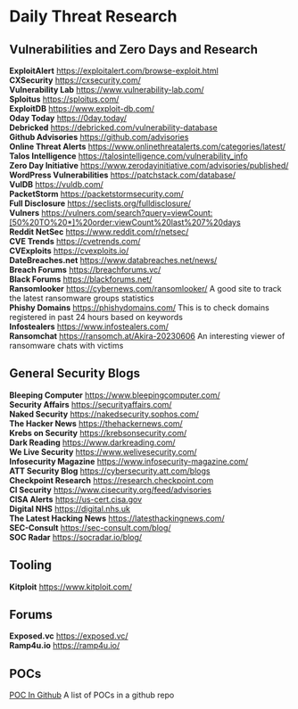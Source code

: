 # Daily Threat Research

## Vulnerabilities and Zero Days and Research
**ExploitAlert** https://exploitalert.com/browse-exploit.html \
**CXSecurity** https://cxsecurity.com/ \
**Vulnerability Lab** https://www.vulnerability-lab.com/ \
**Sploitus** https://sploitus.com/ \
**ExploitDB** https://www.exploit-db.com/ \
**Oday Today** https://0day.today/ \
**Debricked** https://debricked.com/vulnerability-database \
**Github Advisories** https://github.com/advisories \
**Online Threat Alerts** https://www.onlinethreatalerts.com/categories/latest/ \
**Talos Intelligence** https://talosintelligence.com/vulnerability_info \
**Zero Day Initiative** https://www.zerodayinitiative.com/advisories/published/ \
**WordPress Vulnerabilities** https://patchstack.com/database/ \
**VulDB** https://vuldb.com/ \
**PacketStorm** https://packetstormsecurity.com/ \
**Full Disclosure** https://seclists.org/fulldisclosure/ \
**Vulners** https://vulners.com/search?query=viewCount:[50%20TO%20*]%20order:viewCount%20last%207%20days \
**Reddit NetSec** https://www.reddit.com/r/netsec/ \
**CVE Trends** https://cvetrends.com/ \
**CVExploits** https://cvexploits.io/ \
**DateBreaches.net** https://www.databreaches.net/news/ \
**Breach Forums** https://breachforums.vc/ \
**Black Forums** https://blackforums.net/ \
**Ransomlooker** https://cybernews.com/ransomlooker/ A good site to track the latest ransomware groups statistics \
**Phishy Domains** https://phishydomains.com/ This is to check domains registered in past 24 hours based on keywords \
**Infostealers** https://www.infostealers.com/ \
**Ransomchat** https://ransomch.at/Akira-20230606 An interesting viewer of ransomware chats with victims



## General Security Blogs
**Bleeping Computer** https://www.bleepingcomputer.com/ \
**Security Affairs** https://securityaffairs.com/ \
**Naked Security** https://nakedsecurity.sophos.com/ \
**The Hacker News** https://thehackernews.com/ \
**Krebs on Security** https://krebsonsecurity.com/ \
**Dark Reading** https://www.darkreading.com/ \
**We Live Security** https://www.welivesecurity.com/ \
**Infosecurity Magazine** https://www.infosecurity-magazine.com/ \
**ATT Security Blog** https://cybersecurity.att.com/blogs \
**Checkpoint Research** https://research.checkpoint.com \
**CI Security** https://www.cisecurity.org/feed/advisories \
**CISA Alerts** https://us-cert.cisa.gov \
**Digital NHS** https://digital.nhs.uk \
**The Latest Hacking News** https://latesthackingnews.com/ \
**SEC-Consult** https://sec-consult.com/blog/ \
**SOC Radar** https://socradar.io/blog/ 

## Tooling
**Kitploit** https://www.kitploit.com/ 


## Forums
**Exposed.vc** https://exposed.vc/ \
**Ramp4u.io** https://ramp4u.io/

## POCs
[POC In Github](https://github.com/nomi-sec/PoC-in-GitHub) A list of POCs in a github repo
